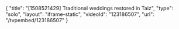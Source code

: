 {
    "title": "[1508521429] Traditional weddings restored in Taiz",
    "type": "solo",
    "layout": "iframe-static",
    "videoId": "123186507",
    "url": "\/tvpembed\/123186507"
}